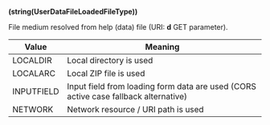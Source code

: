 **(string(UserDataFileLoadedFileType))**

File medium resolved from help (data) file (URI: **d** GET parameter).

| Value | Meaning |
|---|---|
| LOCALDIR | Local directory is used |
| LOCALARC | Local ZIP file is used |
| INPUTFIELD | Input field from loading form data are used (CORS active case fallback alternative) |
| NETWORK | Network resource / URI path is used |
